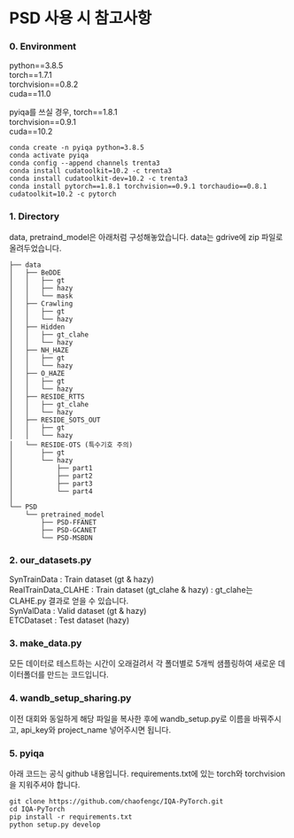 # PSD 사용 시 참고사항

### 0. Environment
python==3.8.5 <br>
torch==1.7.1 <br>
torchvision==0.8.2 <br>
cuda==11.0 <br>

pyiqa를 쓰실 경우,
torch==1.8.1 <br>
torchvision==0.9.1 <br>
cuda==10.2 <br>

```
conda create -n pyiqa python=3.8.5
conda activate pyiqa
conda config --append channels trenta3
conda install cudatoolkit=10.2 -c trenta3
conda install cudatoolkit-dev=10.2 -c trenta3
conda install pytorch==1.8.1 torchvision==0.9.1 torchaudio==0.8.1 cudatoolkit=10.2 -c pytorch
```

### 1. Directory
data, pretraind_model은 아래처럼 구성해놓았습니다.
data는 gdrive에 zip 파일로 올려두었습니다.
```
├── data
│   ├── BeDDE
│   │   ├── gt
│   │   ├── hazy
│   │   └── mask
│   ├── Crawling
│   │   ├── gt
│   │   └── hazy
│   ├── Hidden
│   │   ├── gt_clahe
│   │   └── hazy
│   ├── NH_HAZE
│   │   ├── gt
│   │   └── hazy
│   ├── O_HAZE
│   │   ├── gt
│   │   └── hazy
│   ├── RESIDE_RTTS
│   │   ├── gt_clahe
│   │   └── hazy
│   ├── RESIDE_SOTS_OUT
│   │   ├── gt
│   │   └── hazy
│   └── RESIDE-OTS (특수기호 주의)
│       ├── gt
│       └── hazy
│           ├── part1
│           ├── part2
│           ├── part3
│           └── part4
│
└── PSD
    └── pretrained_model
        ├── PSD-FFANET
        ├── PSD-GCANET
        └── PSD-MSBDN
``` 

### 2. our_datasets.py
SynTrainData : Train dataset (gt & hazy) <br>
RealTrainData_CLAHE : Train dataset (gt_clahe & hazy) : gt_clahe는 CLAHE.py 결과로 얻을 수 있습니다. <br>
SynValData : Valid dataset (gt & hazy) <br>
ETCDataset : Test dataset (hazy) <br>

### 3. make_data.py
모든 데이터로 테스트하는 시간이 오래걸려서 각 폴더별로 5개씩 샘플링하여 새로운 데이터폴더를 만드는 코드입니다.

### 4. wandb_setup_sharing.py
이전 대회와 동일하게 해당 파일을 복사한 후에 wandb_setup.py로 이름을 바꿔주시고, api_key와 project_name 넣어주시면 됩니다.

### 5. pyiqa
아래 코드는 공식 github 내용입니다.
requirements.txt에 있는 torch와 torchvision을 지워주셔야 합니다.

```
git clone https://github.com/chaofengc/IQA-PyTorch.git
cd IQA-PyTorch
pip install -r requirements.txt
python setup.py develop
```
